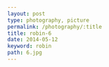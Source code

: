 ```yaml
---
layout: post
type: photography, picture
permalink: /photography/:title
title: robin-6
date: 2014-05-12
keyword: robin
path: 6.jpg
---
```



